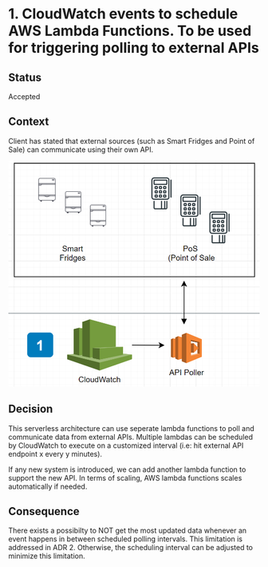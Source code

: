 # 1. CloudWatch events to schedule AWS Lambda Functions. To be used for triggering polling to external APIs

## Status
Accepted

## Context
Client has stated that external sources (such as Smart Fridges and Point of Sale) can communicate using their own API. 

![Image of Context](https://github.com/tactlessowls/tactless-architecture/blob/main/ADRs/images/imageSource1.PNG)

## Decision
This serverless architecture can use seperate lambda functions to poll and communicate data from external APIs.
Multiple lambdas can be scheduled by CloudWatch to execute on a customized interval (i.e: hit external API endpoint x every y minutes).

If any new system is introduced, we can add another lambda function to support the new API.
In terms of scaling, AWS lambda functions scales automatically if needed.

## Consequence

There exists a possibilty to NOT get the most updated data whenever an event happens in between scheduled polling intervals.
This limitation is addressed in ADR 2. Otherwise, the scheduling interval can be adjusted to minimize this limitation.
